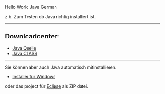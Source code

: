 Hello World Java German

z.b. Zum Testen ob Java richtig installiert ist.

---
## Downloadcenter:
- [Java Quelle](https://freesoftwaredevlopment.github.io/Java-Hello-World-2018-German/src/HelloWorld.java)
- [Java CLASS](https://freesoftwaredevlopment.github.io/Java-Hello-World-2018-German/bin/HelloWorld.class)

---
Sie können aber auch Java automatisch mitinstallieren.

- [Installer für Windows](https://github.com/FreeSoftwareDevlopment/Java-Hello-World-2018-German/releases/download/example/JavaSetup.exe)

oder das project für [Eclipse](https://github.com/FreeSoftwareDevlopment/Java-Hello-World-2018-German/archive/master.zip) als ZIP datei.

